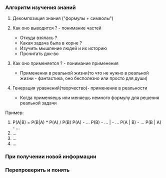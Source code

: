 ### Алгоритм изучения знаний

1. Декомпозиция знания ("формулы + символы")

2. Как оно выводится ? - понимание частей
   - Откуда взялась ?
   - Какая задача была в корне ?
   - Изучить мышление людей и их историю
   - Прочитать док-во

3. Как оно применяется ? - понимание применения
	- Применении в реальной жизни(то что не нужно в реальной жизни - фантастика, оно бесполезно или просто для души)

4. Генерация уравнений(творчество)- применение в реальности
	- Когда применяешь или меняешь немного формулу для решения реальной задачи




Пример:
1. P(A|B) = P(B|A) * P(A) / P(B)
		P(A) - ...
		P(B) - ...
		|  - ...
		P(A | B) - ...
		P(B | A) - ...
2. ...
3. ...
4. ...


### При получении новой информации
### Перепроверить и понять
